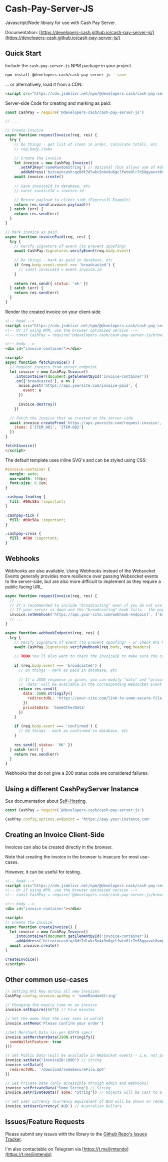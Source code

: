 
# Cash-Pay-Server-JS

Javascript/Node library for use with Cash Pay Server.

Documentation: [https://developers-cash.github.io/cash-pay-server-js/](https://developers-cash.github.io/cash-pay-server-js/)

## Quick Start

Include the `cash-pay-server-js` NPM package in your project.

```bash
npm install @developers.cash/cash-pay-server-js --save
```

... or alternatively, load it from a CDN:

```html
<script src="https://cdn.jsdelivr.net/npm/@developers.cash/cash-pay-server-js/dist/cashpay.min.js"></script>
```

Server-side Code for creating and marking as paid:

```javascript
const CashPay = require('@developers-cash/cash-pay-server-js')

// ...

// Create invoice 
async function requestInvoice(req, res) {
  try {
    // Do things - get list of items in order, calculate totals, etc
    // req.body.items

    // Create the invoice
    let invoice = new CashPay.Invoice()
      .setAPIKey('someRandomString') // Optional (but allows use of Admin Interface)
      .addAddress('bitcoincash:qz8dt7dlwkc5n4x9u6gclfwte8lr7n58gyavxt0vmp', "0.25USD")
    await invoice.create()
    
    // Save invoiceId to database, etc
    // const invoiceId = invoice.id

    // Return payload to client-side (ExpressJS Example)
    return res.send(invoice.payload())
  } catch (err) {
    return res.send(err)
  }
}

// Mark invoice as paid
async function invoicePaid(req, res) {
  try {
    // Verify signature of event (to prevent spoofing)
    await CashPay.Signatures.verifyEvent(req.body.event)
    
    // Do things - mark as paid in database, etc
    if (req.body.event.event === 'broadcasted') {
      // const invoiceId = event.invoice.id
    }
    
    return res.send({ status: 'ok' })
  } catch (err) {
    return res.send(err)
  }
}
```

Render the created invoice on your client-side

```html
<!-- head -->
<script src="https://cdn.jsdelivr.net/npm/@developers.cash/cash-pay-server-js/dist/cashpay.min.js"></script>
<!-- Or if using NPM, use the browser optimized version -->
<!-- const CashPay = require('@developers.cash/cash-pay-server-js/browser')

<!-- body -->
<div id="invoice-container"></div>

<script>
async function fetchInvoice() {
  // Request invoice from server endpoint
  let invoice = new CashPay.Invoice()
    .intoContainer(document.getElementById('invoice-container'))
    .on(['broadcasted'], e => {
      axios.post('https://api.yoursite.com/invoice-paid', {
        event: e
      })
    
      invoice.destroy()
    })

  // Fetch the invoice that we created on the server-side
  await invoice.createFrom('https://api.yoursite.com/request-invoice', {
    items: ['ITEM_001', 'ITEM-002']
  })
}

fetchInvoice()
</script>
```

The default template uses inline SVG's and can be styled using CSS:

```css
#invoice-container {
  margin: auto;
  max-width: 150px;
  font-size: 0.8em;
}

.cashpay-loading {
  fill: #00c58a !important;
}

.cashpay-tick {
  fill: #00c58a !important;
}

.cashpay-cross {
  fill: #F00 !important;
}
```

## Webhooks

Webhooks are also available. Using Webhooks instead of the Websocket Events generally provides more resilience
over passing Websocket events to the server-side, but are also more difficult to implement as they require
a public facing URL.




```javascript
async function requestInvoice(req, res) {
  // ...
  // It's recommended to include "broadcasting" even if you do not use it explicitly.
  // If your server is down and the "broadcasting" hook fails - the payment will not be broadcasted.
  invoice.setWebhook('https://api.your-site.com/webhook-endpoint', ['broadcasting', 'broadcasted', 'confirmed'])
  // ...
}

async function webhookEndpoint(req, res) {
  try {
    // Verify signature of event (to prevent spoofing) - or check API Key if you don't want to play with signatures
    await CashPay.Signatures.verifyWebhook(req.body, req.headers)
    
    // TODO You'll also want to check the InvoiceID to make sure YOU created this invoice
    
    if (req.body.event === 'broadcasted') {
      // Do things - mark as paid in database, etc
      
      // If a JSON response is given, you can modify "data" and "privateData" on the invoice.
      // 'data' will be available in the corresponding Websocket Event in the browser.
      return res.send({
        data: JSON.stringify({
          redirectURL: 'https://your-site.com/link-to-some-secure-file.mp4'
        })
        privateData: 'SomeOtherData'
      })
    }
    
    if (req.body.event === 'confirmed') {
      // Do things - mark as confirmed in database, etc
    }
    
    res.send({ status: 'OK' })
  } catch (err) {
    return res.send(err)
  }
}
```

Webhooks that do not give a 200 status code are considered failures.

## Using a different CashPayServer Instance

See documentation about [Self-Hosting](https://developers-cash.github.io/cash-pay-server/).

```javascript
const CashPay = require('@developers-cash/cash-pay-server-js')

CashPay.config.options.endpoint = 'https://pay.your-instance.com'

```

## Creating an Invoice Client-Side

Invoices can also be created directly in the browser.

Note that creating the invoice in the browser is insecure for most use-cases.

However, it can be useful for testing.

```html
<!-- head -->
<script src="https://cdn.jsdelivr.net/npm/@developers.cash/cash-pay-server-js/dist/cashpay.min.js"></script>
<!-- Or if using NPM, use the browser optimized version -->
<!-- const CashPay = require('@developers.cash/cash-pay-server-js/browser')

<!-- body -->
<div id="invoice-container"></div>

<script>
// Create the invoice
async function createInvoice() {
  let invoice = new CashPay.Invoice()
    .intoContainer(document.getElementById('invoice-container'))
    .addAddress('bitcoincash:qz8dt7dlwkc5n4x9u6gclfwte8lr7n58gyavxt0vmp', "0.25USD")
  await invoice.create()
}

createInvoice()
</script>
```

## Other common use-cases

```javascript
// Setting API Key across all new invoices
CashPay.config.invoice.apiKey = 'someRandomString'

// Changing the expiry time on an invoice
invoice.setExpires(60*5) // Five minutes

// Set the memo that the user sees in wallet
invoice.setMemo('Please confirm your order')

//Set Merchant Data (as per BIP70 spec)
invoice.setMerchantData(JSON.stringify({
  someWalletFeature: true
}))

// Set Public Data (will be available in WebSocket events - i.e. not private)
invoice.setData("InvoiceID:1000") // String
invoice.setData({
  redirectURL: '/download/someSecureFile.mp4'
})

// Set Private Data (only accessible through Admin and Webhooks)
invoice.setPrivateData("Some String") // String
invoice.setPrivateData({ some: "String"}) // Objects will be cast to a string

// Set user currency (Currency equivalent of BCH will be shown on rendered invoice)
invoice.setUserCurrency('AUD') // Australian Dollars
```

## Issues/Feature Requests

Please submit any issues with the library to the [Github Repo's Issues Tracker](https://github.com/developers-cash/cash-pay-server-js/issues).

I'm also contactable on Telegram via [https://t.me/jimtendo](https://t.me/jimtendo)
